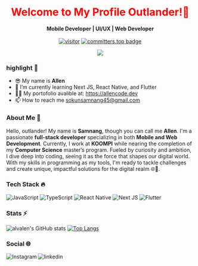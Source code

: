 <h1 align='center' style="color: red;">Welcome to My Profile Outlander!👋</h1>
<div align="center">
   
   **Mobile Developer | UI/UX | Web Developer** <br> <br>
   <a href="">[![visitor](https://visitor-badge.laobi.icu/badge?page_id=sokunsamnang)](https://github.com/sokunsamnang) [![committers.top badge](https://user-badge.committers.top/cambodia_private/sokunsamnang.svg)](https://user-badge.committers.top/cambodia_private/sokunsamnang)</a> 
    
   
</div>
<p align='center'> 
   
   <img src="https://github.com/Alvalens/Alvalens/assets/109880628/47a90027-6911-40a2-ac4a-501d9cd3eeee"/>
</p>


### highlight 🔦
* 😎 My name is **Allen**
* 🌱 I’m currently learning Next JS, React Native, and Flutter
* 👨‍💻 My portofolio avalible at: https://allencode.dev
* 📫 How to reach me sokunsamnang45@gmail.com

### About Me 📄
Hello, outlander! My name is **Samnang**, though you can call me **Allen**. I'm a passionate **full-stack developer** specializing in both **Mobile and Web Development**. Currently, I work at **KOOMPI** while nearing the completion of my **Computer Science** master’s program.
Fueled by curiosity and ambition, I dive deep into coding, seeing it as the force that shapes our digital world. With my skills in programming as my tools, I'm ready to tackle challenges and create unique, impactful solutions for the digital realm 🌐🚀.

### Tech Stack 🔥
![JavaScript](https://img.shields.io/badge/javascript-%23323330.svg?style=for-the-badge&logo=javascript&logoColor=%23F7DF1E)	![TypeScript](https://img.shields.io/badge/typescript-%23007ACC.svg?style=for-the-badge&logo=typescript&logoColor=white) ![React Native](https://img.shields.io/badge/react_native-%2320232a.svg?style=for-the-badge&logo=react&logoColor=%2361DAFB) ![Next JS](https://img.shields.io/badge/Next-black?style=for-the-badge&logo=next.js&logoColor=white) ![Flutter](https://img.shields.io/badge/flutter-%23007ACC.svg?style=for-the-badge&logo=flutter&logoColor=white)

### Stats ⚡
![alvalen's GitHub stats](https://github-readme-stats.vercel.app/api?username=sokunsamnang&hide=issues&show_icons=true&theme=transparent) [![Top Langs](https://github-readme-stats.vercel.app/api/top-langs/?username=sokunsamnang&layout=compact&theme=transparent)](https://github.com/anuraghazra/github-readme-stats)

### Social 🌐
<a href="https://www.instagram.com/allencode.dev/">
   <img align="left" alt="Instagram" src="https://img.shields.io/badge/Instagram-9B0FFF?style=for-the-badge&logo=instagram&logoColor=white" />
</a>&nbsp;&nbsp;
<a href="https://www.linkedin.com/in/sokunsamnang-sam-an/">
   <img align="left" alt="linkedin" src="https://img.shields.io/badge/LinkedIn-0077B5?style=for-the-badge&logo=linkedin&logoColor=white" />
</a>
<br>
<br>

